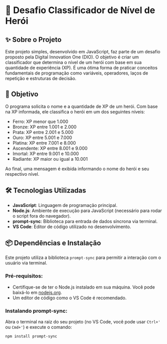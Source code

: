 # 🚀 Desafio Classificador de Nível de Herói

## ✨ Sobre o Projeto
Este projeto simples, desenvolvido em JavaScript, faz parte de um desafio proposto pela Digital Innovation One (DIO). O objetivo é criar um classificador que determina o nível de um herói com base em sua quantidade de experiência (XP). É uma ótima forma de praticar conceitos fundamentais de programação como variáveis, operadores, laços de repetição e estruturas de decisão.

## 🎯 Objetivo
O programa solicita o nome e a quantidade de XP de um herói. Com base na XP informada, ele classifica o herói em um dos seguintes níveis:

- Ferro: XP menor que 1.000
- Bronze: XP entre 1.001 e 2.000
- Prata: XP entre 2.001 e 5.000
- Ouro: XP entre 5.001 e 7.000
- Platina: XP entre 7.001 e 8.000
- Ascendente: XP entre 8.001 e 9.000
- Imortal: XP entre 9.001 e 10.000
- Radiante: XP maior ou igual a 10.001

Ao final, uma mensagem é exibida informando o nome do herói e seu respectivo nível.

## 🛠️ Tecnologias Utilizadas
- **JavaScript**: Linguagem de programação principal.
- **Node.js**: Ambiente de execução para JavaScript (necessário para rodar o script fora do navegador).
- **prompt-sync**: Biblioteca para entrada de dados síncrona via terminal.
- **VS Code**: Editor de código utilizado no desenvolvimento.

## 📦 Dependências e Instalação
Este projeto utiliza a biblioteca `prompt-sync` para permitir a interação com o usuário via terminal.

### Pré-requisitos:
- Certifique-se de ter o Node.js instalado em sua máquina. Você pode baixá-lo em [nodejs.org](https://nodejs.org/).
- Um editor de código como o VS Code é recomendado.

### Instalando prompt-sync:
Abra o terminal na raiz do seu projeto (no VS Code, você pode usar `Ctrl+'` ou `Cmd+'`) e execute o comando:

```bash
npm install prompt-sync
